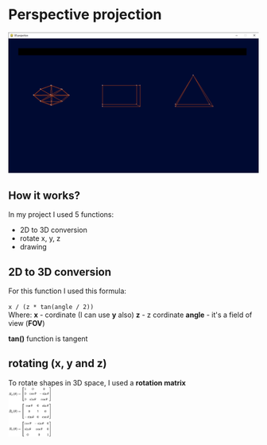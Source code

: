 # Perspective projection
<img src="img/Screenshot.png" alt="Screenshot" width="600">

## How it works?
In my project I used 5 functions: 
- 2D to 3D conversion
- rotate x, y, z
- drawing

## 2D to 3D conversion

For this function I used this formula:

`x / (z * tan(angle / 2))`  
Where:
**x** - cordinate (I can use **y** also)
**z** - z cordinate
**angle** - it's a field of view (**FOV**)

**tan()** function is tangent

## rotating (**x**, **y** and **z**)

To rotate shapes in 3D space, I used a **rotation matrix**  
<img src="img/RotationMatrices.png" alt="matrix example" height="100">
